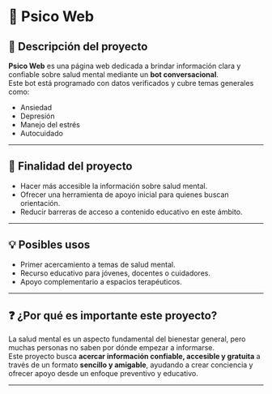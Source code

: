 # 🧠 Psico Web

## 📌 Descripción del proyecto

**Psico Web** es una página web dedicada a brindar información clara y confiable sobre salud mental mediante un **bot conversacional**.  
Este bot está programado con datos verificados y cubre temas generales como:

- Ansiedad  
- Depresión  
- Manejo del estrés  
- Autocuidado  

---

## 🎯 Finalidad del proyecto

- Hacer más accesible la información sobre salud mental.
- Ofrecer una herramienta de apoyo inicial para quienes buscan orientación.
- Reducir barreras de acceso a contenido educativo en este ámbito.

---

## 💡 Posibles usos

- Primer acercamiento a temas de salud mental.
- Recurso educativo para jóvenes, docentes o cuidadores.
- Apoyo complementario a espacios terapéuticos.

---

## ❓ ¿Por qué es importante este proyecto?

La salud mental es un aspecto fundamental del bienestar general, pero muchas personas no saben por dónde empezar a informarse.  
Este proyecto busca **acercar información confiable, accesible y gratuita** a través de un formato **sencillo y amigable**, ayudando a crear conciencia y ofrecer apoyo desde un enfoque preventivo y educativo.

---

